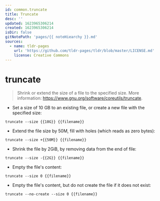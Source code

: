 ```yaml
---
id: common.truncate
title: Truncate
desc: ''
updated: 1623965306214
created: 1623965306214
isDir: false
gitNotePath: 'pages/{{ noteHiearchy }}.md'
sources:
  - name: tldr-pages
    url: 'https://github.com/tldr-pages/tldr/blob/master/LICENSE.md'
    license: Creative Commons
---
```

# truncate

> Shrink or extend the size of a file to the specified size.
> More information: <https://www.gnu.org/software/coreutils/truncate>.

- Set a size of 10 GB to an existing file, or create a new file with the specified size:

`truncate --size {{10G}} {{filename}}`

- Extend the file size by 50M, fill with holes (which reads as zero bytes):

`truncate --size +{{50M}} {{filename}}`

- Shrink the file by 2GiB, by removing data from the end of file:

`truncate --size -{{2G}} {{filename}}`

- Empty the file's content:

`truncate --size 0 {{filename}}`

- Empty the file's content, but do not create the file if it does not exist:

`truncate --no-create --size 0 {{filename}}`

